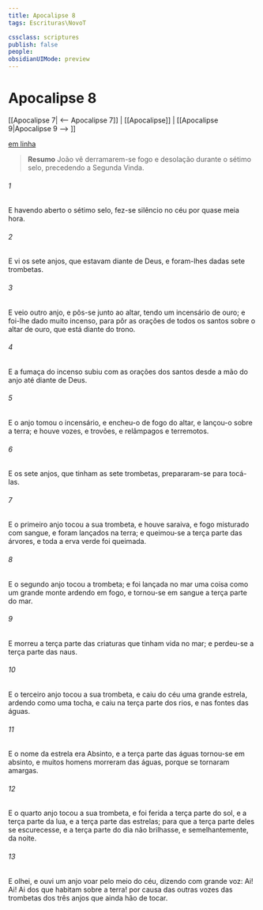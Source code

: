 ```yaml
---
title: Apocalipse 8
tags: Escrituras\NovoT

cssclass: scriptures
publish: false
people:
obsidianUIMode: preview
---
```


# Apocalipse 8
[[Apocalipse 7| <-- Apocalipse 7]] | [[Apocalipse]] | [[Apocalipse 9|Apocalipse 9 --> ]]

[em linha](https://churchofjesuschrist.org/study/scriptures/nt/rev/8?lang=por)

> __Resumo__
João vê derramarem-se fogo e desolação durante o sétimo selo, precedendo a Segunda Vinda.

###### 1 
E havendo aberto o sétimo selo, fez-se silêncio no céu por quase meia hora.

###### 2 
E vi os sete anjos, que estavam diante de Deus, e foram-lhes dadas sete trombetas.

###### 3 
E veio outro anjo, e pôs-se junto ao altar, tendo um incensário de ouro; e foi-lhe dado muito incenso, para  pôr  as orações de todos os santos sobre o altar de ouro, que está diante do trono.

###### 4 
E a fumaça do incenso subiu com as orações dos santos desde a mão do anjo até diante de Deus.

###### 5 
E o anjo tomou o incensário, e encheu-o de fogo do altar, e lançou-o sobre a terra; e houve vozes, e trovões, e relâmpagos e terremotos.

###### 6 
E os sete anjos, que tinham as sete trombetas, prepararam-se para tocá-las.

###### 7 
E o primeiro anjo tocou a sua trombeta, e houve saraiva, e fogo misturado com sangue, e foram lançados na terra; e queimou-se a terça parte das árvores, e toda a erva verde foi queimada.

###### 8 
E o segundo anjo tocou a trombeta; e foi lançada no mar uma coisa como um grande monte ardendo em fogo, e tornou-se em sangue a terça parte do mar.

###### 9 
E morreu a terça parte das criaturas que tinham vida no mar; e perdeu-se a terça parte das naus.

###### 10 
E o terceiro anjo tocou a sua trombeta, e caiu do céu uma grande estrela, ardendo como uma tocha, e caiu na terça parte dos rios, e nas fontes das águas.

###### 11 
E o nome da estrela era Absinto, e a terça parte das águas tornou-se em absinto, e muitos homens morreram das águas, porque se tornaram amargas.

###### 12 
E o quarto anjo tocou a sua trombeta, e foi ferida a terça parte do sol, e a terça parte da lua, e a terça parte das estrelas; para que a terça parte deles se escurecesse, e a terça parte do dia não brilhasse, e semelhantemente,  da noite.

###### 13 
E olhei, e ouvi um anjo voar pelo meio do céu, dizendo com grande voz: Ai! Ai! Ai dos que habitam sobre a terra! por causa das outras vozes das trombetas dos três anjos que ainda hão de tocar.

